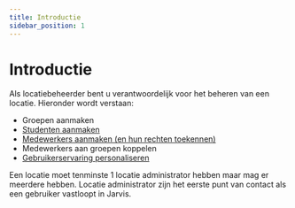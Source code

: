 ```yaml
---
title: Introductie
sidebar_position: 1
---
```


# Introductie

Als locatiebeheerder bent u verantwoordelijk voor het beheren van een locatie. Hieronder wordt verstaan:
- Groepen aanmaken
- [Studenten aanmaken](location-admin/user-management)
- [Medewerkers aanmaken (en hun rechten toekennen)](location-admin/user-management)
- Medewerkers aan groepen koppelen
- [Gebruikerservaring personaliseren](location-admin/feature-toggles)

Een locatie moet tenminste 1 locatie administrator hebben maar mag er meerdere hebben. Locatie administrator zijn
het eerste punt van contact als een gebruiker vastloopt in Jarvis. 


